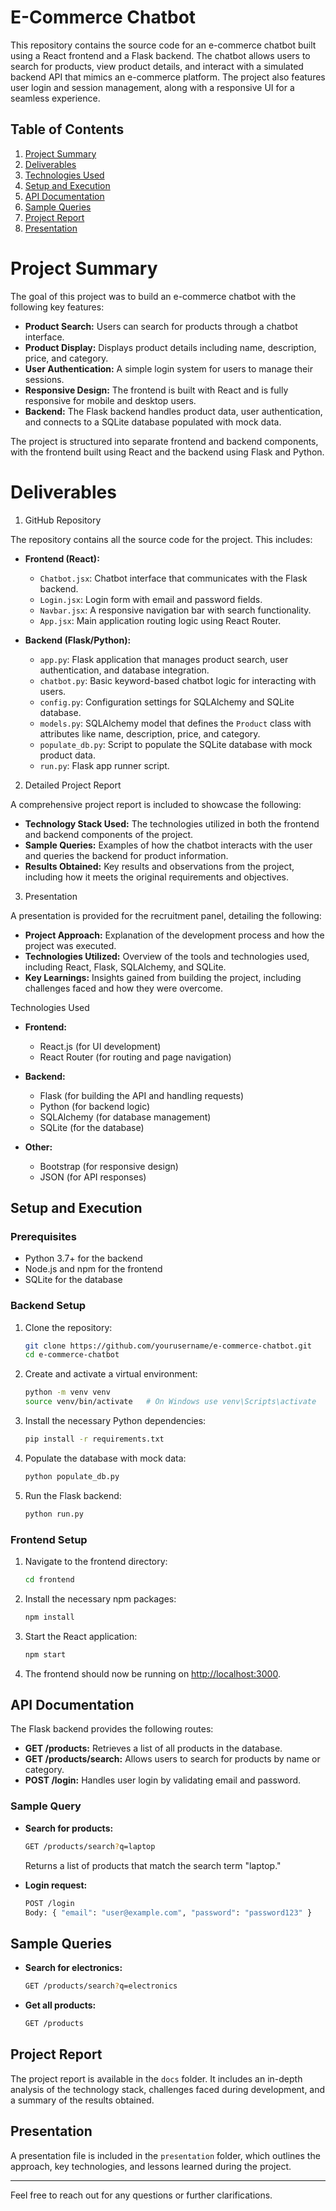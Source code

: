 
# E-Commerce Chatbot

This repository contains the source code for an e-commerce chatbot built using a React frontend and a Flask backend. The chatbot allows users to search for products, view product details, and interact with a simulated backend API that mimics an e-commerce platform. The project also features user login and session management, along with a responsive UI for a seamless experience.

## Table of Contents

1. [Project Summary](#project-summary)
2. [Deliverables](#deliverables)
3. [Technologies Used](#technologies-used)
4. [Setup and Execution](#setup-and-execution)
5. [API Documentation](#api-documentation)
6. [Sample Queries](#sample-queries)
7. [Project Report](#project-report)
8. [Presentation](#presentation)

# Project Summary

The goal of this project was to build an e-commerce chatbot with the following key features:

- **Product Search:** Users can search for products through a chatbot interface.
- **Product Display:** Displays product details including name, description, price, and category.
- **User Authentication:** A simple login system for users to manage their sessions.
- **Responsive Design:** The frontend is built with React and is fully responsive for mobile and desktop users.
- **Backend:** The Flask backend handles product data, user authentication, and connects to a SQLite database populated with mock data.

The project is structured into separate frontend and backend components, with the frontend built using React and the backend using Flask and Python.

# Deliverables

 1. GitHub Repository

The repository contains all the source code for the project. This includes:

- **Frontend (React):**
  - `Chatbot.jsx`: Chatbot interface that communicates with the Flask backend.
  - `Login.jsx`: Login form with email and password fields.
  - `Navbar.jsx`: A responsive navigation bar with search functionality.
  - `App.jsx`: Main application routing logic using React Router.

- **Backend (Flask/Python):**
  - `app.py`: Flask application that manages product search, user authentication, and database integration.
  - `chatbot.py`: Basic keyword-based chatbot logic for interacting with users.
  - `config.py`: Configuration settings for SQLAlchemy and SQLite database.
  - `models.py`: SQLAlchemy model that defines the `Product` class with attributes like name, description, price, and category.
  - `populate_db.py`: Script to populate the SQLite database with mock product data.
  - `run.py`: Flask app runner script.

 2. Detailed Project Report

A comprehensive project report is included to showcase the following:

- **Technology Stack Used:** The technologies utilized in both the frontend and backend components of the project.
- **Sample Queries:** Examples of how the chatbot interacts with the user and queries the backend for product information.
- **Results Obtained:** Key results and observations from the project, including how it meets the original requirements and objectives.

 3. Presentation

A presentation is provided for the recruitment panel, detailing the following:

- **Project Approach:** Explanation of the development process and how the project was executed.
- **Technologies Utilized:** Overview of the tools and technologies used, including React, Flask, SQLAlchemy, and SQLite.
- **Key Learnings:** Insights gained from building the project, including challenges faced and how they were overcome.

 Technologies Used

- **Frontend:**
  - React.js (for UI development)
  - React Router (for routing and page navigation)

- **Backend:**
  - Flask (for building the API and handling requests)
  - Python (for backend logic)
  - SQLAlchemy (for database management)
  - SQLite (for the database)

- **Other:**
  - Bootstrap (for responsive design)
  - JSON (for API responses)

## Setup and Execution

### Prerequisites

- Python 3.7+ for the backend
- Node.js and npm for the frontend
- SQLite for the database

### Backend Setup

1. Clone the repository:
   ```bash
   git clone https://github.com/yourusername/e-commerce-chatbot.git
   cd e-commerce-chatbot
   ```

2. Create and activate a virtual environment:
   ```bash
   python -m venv venv
   source venv/bin/activate   # On Windows use venv\Scripts\activate
   ```

3. Install the necessary Python dependencies:
   ```bash
   pip install -r requirements.txt
   ```

4. Populate the database with mock data:
   ```bash
   python populate_db.py
   ```

5. Run the Flask backend:
   ```bash
   python run.py
   ```

### Frontend Setup

1. Navigate to the frontend directory:
   ```bash
   cd frontend
   ```

2. Install the necessary npm packages:
   ```bash
   npm install
   ```

3. Start the React application:
   ```bash
   npm start
   ```

4. The frontend should now be running on [http://localhost:3000](http://localhost:3000).

## API Documentation

The Flask backend provides the following routes:

- **GET /products:** Retrieves a list of all products in the database.
- **GET /products/search:** Allows users to search for products by name or category.
- **POST /login:** Handles user login by validating email and password.

### Sample Query

- **Search for products:**
  ```bash
  GET /products/search?q=laptop
  ```
  Returns a list of products that match the search term "laptop."

- **Login request:**
  ```bash
  POST /login
  Body: { "email": "user@example.com", "password": "password123" }
  ```

## Sample Queries

- **Search for electronics:**
  ```bash
  GET /products/search?q=electronics
  ```

- **Get all products:**
  ```bash
  GET /products
  ```

## Project Report

The project report is available in the `docs` folder. It includes an in-depth analysis of the technology stack, challenges faced during development, and a summary of the results obtained.

## Presentation

A presentation file is included in the `presentation` folder, which outlines the approach, key technologies, and lessons learned during the project.

---

Feel free to reach out for any questions or further clarifications.
